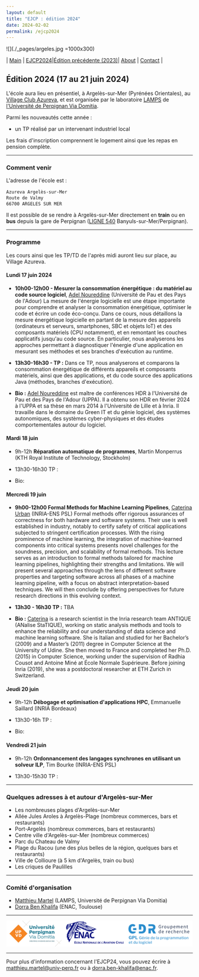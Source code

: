 ```yaml
---
layout: default
title: "EJCP : édition 2024"
date: 2024-02-02
permalink: /ejcp2024
---
```


![](./_pages/argeles.jpg =1000x300)

| [Main](./index) | [EJCP2024](./ejcp2024)|[Édition précédente (2023)](./ejcp2023)| [About](./about) | [Contact](./contact) |


## Édition 2024 (17 au 21 juin 2024)


L'école aura lieu en présentiel, à Argelès-sur-Mer (Pyrénées Orientales), au [Village Club Azureva](https://www.azureva-vacances.com/fr/club/argeles-sur-mer), et est organisée par le laboratoire [LAMPS](https://lamps.univ-perp.fr/) de [l'Université de Perpignan Via Domitia](https://www.univ-perp.fr/).

Parmi les nouveautés cette année :
- un TP réalisé par un intervenant industriel local

Les frais d'inscription comprennent le logement ainsi que les repas en pension complète.

---
### Comment venir

L'adresse de l'école est : 
```
Azureva Argelès-sur-Mer
Route de Valmy
66700 ARGELES SUR MER
```

Il est possible de se rendre à Argelès-sur-Mer directement en **train** ou en **bus** depuis la gare de Perpignan ([LIGNE 540](https://storage.googleapis.com/is-wp-90-prod/uploads-preprod/2023/11/OC-1123-FHliO-66-540-web-a-compter-du-01-12-23.pdf) Banyuls-sur-Mer/Perpignan).


---

### Programme

Les cours ainsi que les TP/TD de l'après midi  auront lieu sur place, au Village Azureva.


#### Lundi 17 juin 2024

  -  **10h00-12h00 - Mesurer la consommation énergétique : du matériel au code source logiciel**, [Adel Noureddine](https://www.noureddine.org/) (Université de Pau et des Pays de l'Adour) 
La mesure de l'énergie logicielle est une étape importante pour comprendre et analyser la consommation énergétique, optimiser le code et écrire un code éco-conçu.
Dans ce cours, nous détaillons la mesure énergétique logicielle en partant de la mesure des appareils (ordinateurs et serveurs, smartphones, SBC et objets IoT)  et des composants matériels (CPU notamment), et en remontant les couches applicatifs jusqu'au code source.
En particulier, nous analyserons les approches permettant à diagnostiquer l'énergie d'une application en mesurant ses méthodes et ses branches d'exécution au runtime.

  - **13h30-16h30 - TP :** Dans ce TP, nous analyserons et comparons la consommation énergétique de différents appareils et composants matériels, ainsi que des applications, et du code source des applications Java (méthodes, branches d'exécution).

  - **Bio :** [Adel Noureddine](https://www.noureddine.org/) est maître de conférences HDR à l'Université de Pau et des Pays de l'Adour (UPPA). Il a obtenu son HDR en février 2024 à l'UPPA et sa thèse en mars 2014 à l'Université de Lille et à Inria.
Il travaille dans le domaine du Green IT et du génie logiciel, des systèmes autonomiques, des systèmes cyber-physiques et des études comportementales autour du logiciel.
  
#### Mardi 18 juin 

 - 9h-12h **Réparation automatique de programmes**, Martin Monperrus (KTH Royal Institute of Technology, Stockholm) 

- 13h30-16h30 TP :

- Bio: 

#### Mercredi 19 juin 

  - **9h00-12h00 Formal Methods for Machine Learning Pipelines**, [Caterina Urban](https://caterinaurban.github.io/) (INRIA-ENS PSL)
    Formal methods offer rigorous assurances of correctness for both hardware and software systems. Their use is well established in industry, notably to certify safety of critical applications subjected to stringent certification processes. With the rising prominence of machine learning, the integration of machine-learned components into critical systems presents novel challenges for the soundness, precision, and scalability of formal methods.
This lecture serves as an introduction to formal methods tailored for machine learning pipelines, highlighting their strengths and limitations. We will present several approaches through the lens of different software properties and targeting software across all phases of a machine learning pipeline, with a focus on abstract interpretation-based techniques. We will then conclude by offering perspectives for future research directions in this evolving context.
    
  - **13h30 - 16h30 TP :** TBA 

  - **Bio :** [Caterina](https://caterinaurban.github.io/) is a research scientist in the Inria research team ANTIQUE (ANalise StaTIQUE), working on static analysis methods and tools to enhance the reliability and our understanding of data science and machine learning software. She is Italian and studied for her Bachelor’s (2009) and a Master’s (2011) degree in Computer Science at the University of Udine. She then moved to France and completed her Ph.D. (2015) in Computer Science, working under the supervision of Radhia Cousot and Antoine Miné at École Normale Supérieure. Before joining Inria (2019), she was a postdoctoral researcher at ETH Zurich in Switzerland. 
    
#### Jeudi 20 juin 

 - 9h-12h **Débogage et optimisation d'applications HPC**, Emmanuelle Saillard (INRIA Bordeaux)
 
 - 13h30-16h TP :
   
 - Bio: 


#### Vendredi  21 juin 

 - 9h-12h **Ordonnancement des langages synchrones en utilisant un solveur ILP**, Tim Bourke (INRIA-ENS PSL) 

 - 13h30-15h30 TP :

---
### Quelques adresses à et autour d'Argelès-sur-Mer

* Les nombreuses plages d'Argelès-sur-Mer 
* Allée Jules Aroles à Argelès-Plage (nombreux commerces, bars et restaurants)
* Port-Argelès (nombreux commerces, bars et restaurants)
* Centre ville d'Argelès-sur-Mer (nombreux commerces)
* Parc du Chateau de Valmy
* Plage du Racou (une des plus belles de la région, quelques bars et restaurants)  
* Ville de Collioure (à 5 km d'Argelès, train ou bus)
* Les criques de Paulilles

---
### Comité d'organisation
 * [Matthieu Martel](https://perso.univ-perp.fr/matthieu.martel/index.html) (LAMPS, Université de Perpignan Via Domitia)
 * [Dorra Ben Khalifa](https://dbenkhal.github.io/) (ENAC, Toulouse)

---
![LOGO ALL](_logos/ejcp24_logos.png)

---
Pour plus d'information concernant l'EJCP24, vous pouvez écrire à [matthieu.martel@univ-perp.fr](mailto:matthieu.martel@univ-perp.fr) ou à [dorra.ben-khalifa@enac.fr](mailto:dorra.ben-khalifa@enac.fr).

